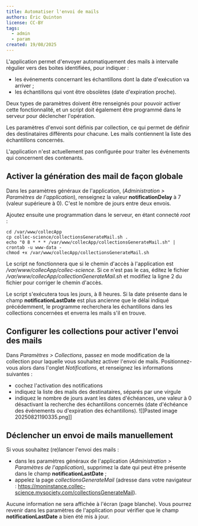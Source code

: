 ```yaml
---
title: Automatiser l'envoi de mails
authors: Éric Quinton
license: CC-BY
tags:
  - admin
  - param
created: 19/08/2025
---
```

L'application permet d'envoyer automatiquement des mails à intervalle régulier vers des boites identifiées, pour indiquer :
- les événements concernant les échantillons dont la date d'exécution va arriver ;
- les échantillons qui vont être obsolètes (date d'expiration proche).

Deux types de paramètres doivent être renseignés pour pouvoir activer cette fonctionnalité, et un script doit également être programmé dans le serveur pour déclencher l'opération.

Les paramètres d'envoi sont définis par collection, ce qui permet de définir des destinataires différents pour chacune. Les mails contiennent la liste des échantillons concernés.

L'application n'est actuellement pas configurée pour traiter les événements qui concernent des contenants.

## Activer la génération des mail de façon globale

Dans les paramètres généraux de l'application, (_Administration > Paramètres de l'application_), renseignez la valeur **notificationDelay** à 7 (valeur supérieure à 0). C'est le nombre de jours entre deux envois.

Ajoutez ensuite une programmation dans le serveur, en étant connecté _root_ :

~~~
cd /var/www/collecApp
cp collec-science/collectionsGenerateMail.sh .
echo "0 8 * * * /var/www/collecApp/collectionsGenerateMail.sh" | crontab -u www-data -
chmod +x /var/www/collecApp/collectionsGenerateMail.sh
~~~

Le script ne fonctionnera que si le chemin d'accès à l'application est _/var/www/collecApp/collec-science_. Si ce n'est pas le cas, éditez le fichier _/var/www/collecApp/collectionGenerateMail.sh_ et modifiez la ligne 2 du fichier pour corriger le chemin d'accès.

Le script s'exécutera tous les jours, à 8 heures. Si la date présente dans le champ **notificationLastDate** est plus ancienne que le délai indiqué précédemment, le programme recherchera les échantillons dans les collections concernées et enverra les mails s'il en trouve.

## Configurer les collections pour activer l'envoi des mails

Dans _Paramètres > Collections_, passez en mode modification de la collection pour laquelle vous souhaitez activer l'envoi de mails. Positionnez-vous alors dans l'onglet _Notifications_, et renseignez les informations suivantes :

- cochez l'activation des notifications
- indiquez la liste des mails des destinataires, séparés par une virgule
- indiquez le nombre de jours avant les dates d'échéances, une valeur à 0 désactivant la recherche des échantillons concernés (date d'échéance des événements ou d'expiration des échantillons).
![[Pasted image 20250821190335.png]]
## Déclencher un envoi de mails manuellement

Si vous souhaitez (re)lancer l'envoi des mails :

- dans les paramètres généraux de l'application (_Administration > Paramètres de l'application_), supprimez la date qui peut être présente dans le champ **notificationLastDate** ;
- appelez la page *collectionsGenerateMail* (adresse dans votre navigateur : https://moninstance.collec-science.mysociety.com/collectionsGenerateMail).

Aucune information ne sera affichée à l'écran (page blanche). Vous pourrez revenir dans les paramètres de l'application pour vérifier que le champ **notificationLastDate** a bien été mis à jour.
